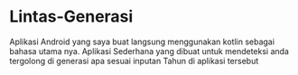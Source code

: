 # Lintas-Generasi
Aplikasi Android yang saya buat langsung menggunakan kotlin sebagai bahasa utama nya. Aplikasi Sederhana yang dibuat untuk mendeteksi anda tergolong di generasi apa sesuai inputan Tahun di aplikasi tersebut
